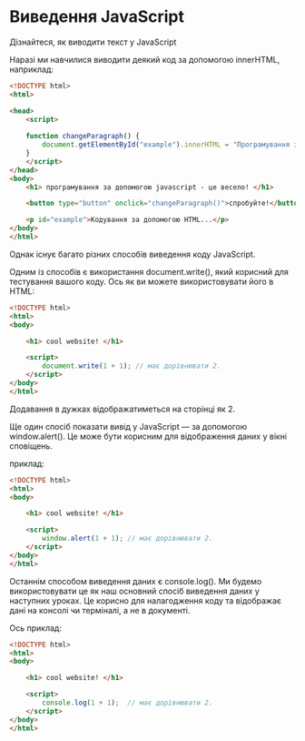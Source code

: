 # Виведення JavaScript
Дізнайтеся, як виводити текст у JavaScript

Наразі ми навчилися виводити деякий код за допомогою innerHTML, наприклад:



```html
<!DOCTYPE html>
<html>

<head>
    <script> 
    
    function changeParagraph() {
        document.getElementById("example").innerHTML = "Програмування з JavaScript!";
    }
    </script>
</head>
<body>
    <h1> програмування за допомогою javascript - це весело! </h1>

    <button type="button" onclick="changeParagraph()">спробуйте!</button>

    <p id="example">Кодування за допомогою HTML...</p>
</body>
</html>
```
Однак існує багато різних способів виведення коду JavaScript.

Одним із способів є використання document.write(), який корисний для тестування вашого коду. Ось як ви можете використовувати його в HTML:
```html
<!DOCTYPE html>
<html>
<body>

    <h1> cool website! </h1>

    <script>
        document.write(1 + 1); // має дорівнювати 2.
    </script>
</body>
</html>
```
Додавання в дужках відображатиметься на сторінці як 2.

Ще один спосіб показати вивід у JavaScript — за допомогою window.alert(). Це може бути корисним для відображення даних у вікні сповіщень.

приклад:
```html
<!DOCTYPE html>
<html>
<body>

    <h1> cool website! </h1>

    <script>
        window.alert(1 + 1); // має дорівнювати 2.
    </script>
</body>
</html>
```

Останнім способом виведення даних є console.log(). Ми будемо використовувати це як наш основний спосіб виведення даних у наступних уроках. Це корисно для налагодження коду та відображає дані на консолі чи терміналі, а не в документі.

Ось приклад:

```html
<!DOCTYPE html>
<html>
<body>

    <h1> cool website! </h1>

    <script>
        console.log(1 + 1);  // має дорівнювати 2.
    </script>
</body>
</html>
```